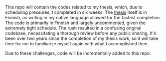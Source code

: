 
This repo will contain the codes related to my thesis, which, due to scheduling pressures, I completed in six weeks. The [thesis](https://urn.fi/URN:NBN:fi:tuni-202208246690) itself is in Finnish, as writing in my native language allowed for the fastest completion. The code is primarily in Finnish and largely uncommented, given the extremely tight schedule. The rush resulted in a confusing original codebase, necessitating a thorough review before any public sharing. It's been over two years since the completion of my thesis work, so it will take time for me to familiarize myself again with what I accomplished then.

Due to these challenges, code will be incrementally added to this repo.
